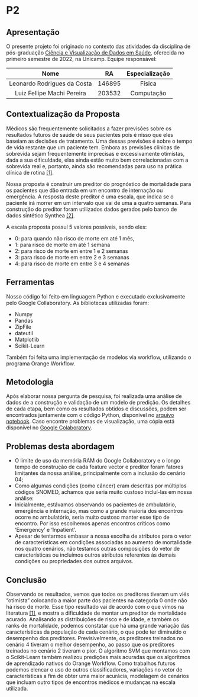 # P2

## Apresentação

O presente projeto foi originado no contexto das atividades da disciplina de pós-graduação [Ciência e Visualização de Dados em Saúde](https://ds4h.org/), oferecida no primeiro semestre de 2022, na Unicamp. Equipe responsável:

| **Nome**  | **RA**  | **Especialização**  |
|:--------: |:------: |:------------------: |
|Leonardo Rodrigues da Costa|146895|Física|
|Luiz Fellipe Machi Pereira|203532|Computação|

## Contextualização da Proposta

Médicos são frequentemente solicitados a fazer previsões sobre os resultados futuros de saúde de seus pacientes pois é nisso que eles baseiam as decisões de tratamento. Uma dessas previsões é sobre o tempo de vida restante que um paciente tem. Embora as previsões clínicas de sobrevida sejam frequentemente imprecisas e excessivamente otimistas, dada a sua dificuldade, elas ainda estão muito bem correlacionadas com a sobrevida real e, portanto, ainda são recomendadas para uso na prática clínica de rotina [\[1\]](https://spcare.bmj.com/content/early/2019/05/10/bmjspcare-2018-001761).

Nossa proposta é construir um preditor do prognóstico de mortalidade para os pacientes que dão entrada em um encontro de internação ou emergência. A resposta deste preditor é uma escala, que indica se o paciente irá morrer em um intervalo que vai de uma a quatro semanas. Para construção do preditor foram utilizados dados gerados pelo banco de dados sintético Synthea [\[2\]](https://github.com/synthetichealth/synthea).

A escala proposta possuí 5 valores possíveis, sendo eles:

* 0: para quando não risco de morte em até 1 mês,
* 1: para risco de morte em até 1 semana
* 2: para risco de morte em entre 1 e 2 semanas
* 3: para risco de morte em entre 2 e 3 semanas
* 4: para risco de morte em entre 3 e 4 semanas

## Ferramentas

Nosso código foi feito em linguagem Python e executado exclusivamente pelo Google Collaboratory. As bibliotecas utilizadas foram:

* Numpy
* Pandas
* ZipFile
* dateutil
* Matplotlib
* Scikit-Learn

Também foi feita uma implementação de modelos via workflow, utilizando o programa Orange Workflow.

## Metodologia

Após elaborar nossa pergunta de pesquisa, foi realizada uma análise de dados de a construção e validação de um modelo de predição. Os detalhes de cada etapa, bem como os resultados obtidos e discussões, podem ser encontrados juntamente com o código Python, disponível no [arquivo notebook](notebooks/P2.ipynb). Caso encontre problemas de visualização, uma cópia está disponível no [Google Colaboratory](https://colab.research.google.com/drive/113QuyR-_70AoSQ4Dch_Wwn7YmpjP7g30?usp=sharing).

## Problemas desta abordagem

* O limite de uso da memória RAM do Google Collaboratory e o longo tempo de construção de cada feature vector  e preditor foram fatores limitantes da nossa análise, principalmente com a inclusão do cenário 04;
* Como algumas condições (como câncer) eram descritas por múltiplos códigos SNOMED, achamos que seria muito custoso incluí-las em nossa análise:
* Inicialmente, estávamos observando os pacientes de ambulatório, emergência e internação, mas como a grande maioria dos encontros ocorre no ambulatório, seria muito custoso manter esse tipo de encontro. Por isso escolhemos apenas encontros críticos como ‘Emergency’ e ‘Inpatient’.
* Apesar de tentarmos embasar a nossa escolha de atributos para o vetor de características em condições associadas ao aumento de mortalidade nos quatro cenários, não testamos outras composições do vetor de características ou incluímos outros atributos referentes às demais condições ou propriedades dos outros arquivos.

## Conclusão

Observando os resultados, vemos que todos os preditores tiveram um viés “otimista” colocando a maior parte dos pacientes na categoria 0 onde não há risco de morte. Esse tipo resultado vai de acordo com o que vimos na literatura  [\[1\]](https://spcare.bmj.com/content/early/2019/05/10/bmjspcare-2018-001761), e mostra a dificuldade de montar um preditor de mortalidade acurado. Analisando as distribuições de risco e de idade, e também os ranks de mortalidade, podemos constatar que há uma grande variação das características da população de cada cenário, o que pode ter diminuído o desempenho dos preditores. Previsivelmente, os preditores treinados no cenário 4 tiveram o melhor desempenho, ao passo que os preditores treinados no cenário 2 tiveram o pior. O algoritmo SVM que montamos com o Scikit-Learn também realizou predições mais acuradas que os algoritmos de aprendizado nativos do Orange Workflow. Como trabalhos futuros podemos elencar o uso de outros classificadores, variações no vetor de características a fim de obter uma maior acurácia, modelagem de cenários que incluam outro tipos de encontros médicos e mudanças na escala utilizada.
